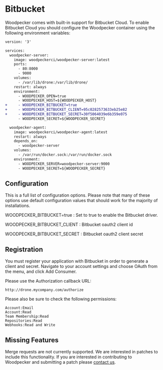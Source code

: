 # Bitbucket

Woodpecker comes with built-in support for Bitbucket Cloud. To enable Bitbucket Cloud you should configure the Woodpecker container using the following environment variables:

```diff
version: '3'

services:
  woodpecker-server:
    image: woodpeckerci/woodpecker-server:latest
    ports:
      - 80:8000
      - 9000
    volumes:
      - /var/lib/drone:/var/lib/drone/
    restart: always
    environment:
      - WOODPECKER_OPEN=true
      - WOODPECKER_HOST=${WOODPECKER_HOST}
+     - WOODPECKER_BITBUCKET=true
+     - WOODPECKER_BITBUCKET_CLIENT=95c0282573633eb25e82
+     - WOODPECKER_BITBUCKET_SECRET=30f5064039e6b359e075
      - WOODPECKER_SECRET=${WOODPECKER_SECRET}

  woodpecker-agent:
    image: woodpeckerci/woodpecker-agent:latest
    restart: always
    depends_on:
      - woodpecker-server
    volumes:
      - /var/run/docker.sock:/var/run/docker.sock
    environment:
      - WOODPECKER_SERVER=woodpecker-server:9000
      - WOODPECKER_SECRET=${WOODPECKER_SECRET}
```

## Configuration

This is a full list of configuration options. Please note that many of these options use default configuration values that should work for the majority of installations.

WOODPECKER_BITBUCKET=true
: Set to true to enable the Bitbucket driver.

WOODPECKER_BITBUCKET_CLIENT
: Bitbucket oauth2 client id

WOODPECKER_BITBUCKET_SECRET
: Bitbucket oauth2 client secret

## Registration

You must register your application with Bitbucket in order to generate a client and secret. Navigate to your account settings and choose OAuth from the menu, and click Add Consumer.

Please use the Authorization callback URL:

```nohighlight
http://drone.mycompany.com/authorize
```

Please also be sure to check the following permissions:

```nohighlight
Account:Email
Account:Read
Team Membership:Read
Repositories:Read
Webhooks:Read and Write
```

## Missing Features

Merge requests are not currently supported. We are interested in patches to include this functionality. If you are interested in contributing to Woodpecker and submitting a patch please [contact us](https://discourse.drone.io).
